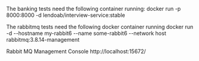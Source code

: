 The banking tests need the following container running:
docker run -p 8000:8000 -d lendoab/interview-service:stable

The rabbitmq tests need the following docker container running
docker run -d --hostname my-rabbit6 --name some-rabbit6 --network host rabbitmq:3.8.14-management

Rabbit MQ Management Console
http://localhost:15672/